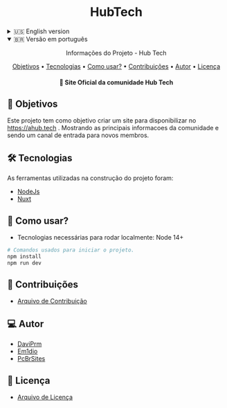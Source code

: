 <h1 align="center">
    HubTech
</h1>
<details>
  <summary>🇺🇸 English version</summary>

  <p align="center"> Project information - HubTech </p>

  <p align="center">
  <a href="#objective">Objective</a> •
  <a href="#technologies">Technologies</a> •
  <a href="#usage">Usage</a> •
  <a href="#contribution">Contributions</a> •
  <a href="#author">Author</a> •
  <a href="#license">License</a>
  </p>

  <h4 align="center">
    🎨 Project alias
  </h4>

  <h2 id="objective" > 🎯 Objectives </h2>
  This project has the object to create, elaborate and discuss the website of the community (https://ahub.tech). Showing the most important information about the community and being a channel to new users.

  <h2 id="technologies"> 🛠 Technologies </h2>

  The tools used in the construction of the project were:
  
  - [NodeJs](https://nodejs.org/)
  - [Nuxt](https://nuxtjs.org/)

  <h2 id="usage" > 👷 Usage </h2>

  - Technologies needed to run locally.

  ```bash
  # Commands used to start the project.
  npm install
  npm run dev
  ```

  <h2 id="contribution"> 🤝Contribution </h2>

  - [Contribution File](./CONTRIBUTING.md)

  <h2 id="author"> 💻 Author </h2>
  
  - [DaviPrm](https://github.com/daviprm/)
  - [Em1dio](https://github.com/caio-emidio)
  - [PcBrSites](https://github.com/pcbrsites)

  <h2 id="license"> 📝 License </h2>

  - [License File](./LICENSE)

</details>

<details open>
  <summary>🇧🇷 Versão em português</summary>

  <p align="center"> Informações do Projeto - Hub Tech </p>

  <p align="center">
  <a href="#objetivos">Objetivos</a> •
  <a href="#tecnologia">Tecnologias</a> •
  <a href="#usos">Como usar?</a> •
  <a href="#contribuicao">Contribuições</a> •
  <a href="#autor">Autor</a> •
  <a href="#licenca">Licença</a>
  </p>

  <h4 align="center">
    🎨 Site Oficial da comunidade Hub Tech
  </h4>

  <h2 id="objetivos" > 🎯 Objetivos </h2>

  Este projeto tem como objetivo criar um site para disponibilizar no https://ahub.tech . Mostrando as principais informacoes da comunidade e sendo um canal de entrada para novos membros.

  <h2 id="tecnologia"> 🛠 Tecnologias </h2>

  As ferramentas utilizadas na construção do projeto foram:
  - [NodeJs](https://nodejs.org/)
  - [Nuxt](https://nuxtjs.org/)

  <h2 id="usos" > 👷 Como usar? </h2>

  - Tecnologias necessárias para rodar localmente: Node 14+

  ```bash
  # Comandos usados para iniciar o projeto.
  npm install
  npm run dev
  ```

  <h2 id="contribuicao"> 🤝 Contribuições </h2>

  - [Arquivo de Contribuição](./CONTRIBUTING.md)


  <h2 id="autor"> 💻 Autor </h2>
  
  - [DaviPrm](https://github.com/daviprm/)
  - [Em1dio](https://github.com/caio-emidio)
  - [PcBrSites](https://github.com/pcbrsites)

  <h2 id="licenca"> 📝 Licença </h2>

  - [Arquivo de Licença](./LICENSE.md)
</details>
